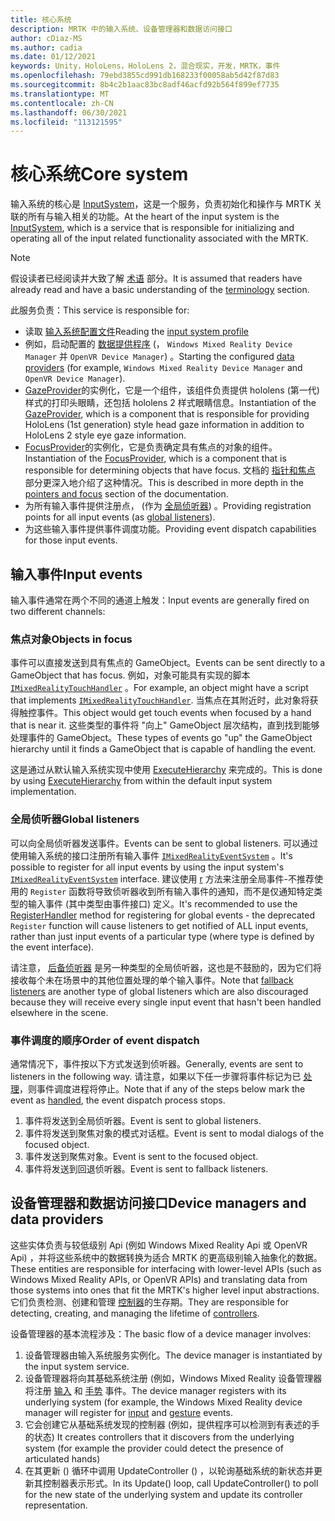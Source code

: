 ```yaml
---
title: 核心系统
description: MRTK 中的输入系统、设备管理器和数据访问接口
author: cDiaz-MS
ms.author: cadia
ms.date: 01/12/2021
keywords: Unity，HoloLens，HoloLens 2，混合现实，开发，MRTK，事件
ms.openlocfilehash: 79ebd3855cd991db168233f00058ab5d42f87d83
ms.sourcegitcommit: 8b4c2b1aac83bc8adf46acfd92b564f899ef7735
ms.translationtype: MT
ms.contentlocale: zh-CN
ms.lasthandoff: 06/30/2021
ms.locfileid: "113121595"
---
```

# <a name="core-system"></a><span data-ttu-id="7d809-104">核心系统</span><span class="sxs-lookup"><span data-stu-id="7d809-104">Core system</span></span>

<span data-ttu-id="7d809-105">输入系统的核心是 [InputSystem](../features/input/overview.md)，这是一个服务，负责初始化和操作与 MRTK 关联的所有与输入相关的功能。</span><span class="sxs-lookup"><span data-stu-id="7d809-105">At the heart of the input system is the [InputSystem](../features/input/overview.md), which is a service that is responsible for initializing and operating all of the input related functionality associated with the MRTK.</span></span>

> [!NOTE]
> <span data-ttu-id="7d809-106">假设读者已经阅读并大致了解 [术语](terminology.md) 部分。</span><span class="sxs-lookup"><span data-stu-id="7d809-106">It is assumed that readers have already read and have a basic understanding of the [terminology](terminology.md) section.</span></span>

<span data-ttu-id="7d809-107">此服务负责：</span><span class="sxs-lookup"><span data-stu-id="7d809-107">This service is responsible for:</span></span>

- <span data-ttu-id="7d809-108">读取 [输入系统配置文件](../configuration/mixed-reality-configuration-guide.md#input-system-settings)</span><span class="sxs-lookup"><span data-stu-id="7d809-108">Reading the [input system profile](../configuration/mixed-reality-configuration-guide.md#input-system-settings)</span></span>
- <span data-ttu-id="7d809-109">例如，启动配置的 [数据提供程序](../features/input/input-providers.md) (， `Windows Mixed Reality Device Manager` 并 `OpenVR Device Manager`) 。</span><span class="sxs-lookup"><span data-stu-id="7d809-109">Starting the configured [data providers](../features/input/input-providers.md) (for example, `Windows Mixed Reality Device Manager` and `OpenVR Device Manager`).</span></span>
- <span data-ttu-id="7d809-110">[GazeProvider](xref:Microsoft.MixedReality.Toolkit.Input.IMixedRealityGazeProvider)的实例化，它是一个组件，该组件负责提供 hololens (第一代) 样式的打印头眼睛，还包括 hololens 2 样式眼睛信息。</span><span class="sxs-lookup"><span data-stu-id="7d809-110">Instantiation of the [GazeProvider](xref:Microsoft.MixedReality.Toolkit.Input.IMixedRealityGazeProvider), which is a component that is responsible for providing HoloLens (1st generation) style head gaze information in addition to HoloLens 2 style eye gaze information.</span></span>
- <span data-ttu-id="7d809-111">[FocusProvider](xref:Microsoft.MixedReality.Toolkit.Input.IMixedRealityFocusProvider)的实例化，它是负责确定具有焦点的对象的组件。</span><span class="sxs-lookup"><span data-stu-id="7d809-111">Instantiation of the [FocusProvider](xref:Microsoft.MixedReality.Toolkit.Input.IMixedRealityFocusProvider), which is a component that is responsible for determining objects that have focus.</span></span> <span data-ttu-id="7d809-112">文档的 [指针和焦点](controllers-pointers-and-focus.md#pointers-and-focus) 部分更深入地介绍了这种情况。</span><span class="sxs-lookup"><span data-stu-id="7d809-112">This is described in more depth in the [pointers and focus](controllers-pointers-and-focus.md#pointers-and-focus) section of the documentation.</span></span>
- <span data-ttu-id="7d809-113">为所有输入事件提供注册点， (作为 [全局侦听器](#global-listeners)) 。</span><span class="sxs-lookup"><span data-stu-id="7d809-113">Providing registration points for all input events (as [global listeners](#global-listeners)).</span></span>
- <span data-ttu-id="7d809-114">为这些输入事件提供事件调度功能。</span><span class="sxs-lookup"><span data-stu-id="7d809-114">Providing event dispatch capabilities for those input events.</span></span>

## <a name="input-events"></a><span data-ttu-id="7d809-115">输入事件</span><span class="sxs-lookup"><span data-stu-id="7d809-115">Input events</span></span>

<span data-ttu-id="7d809-116">输入事件通常在两个不同的通道上触发：</span><span class="sxs-lookup"><span data-stu-id="7d809-116">Input events are generally fired on two different channels:</span></span>

### <a name="objects-in-focus"></a><span data-ttu-id="7d809-117">焦点对象</span><span class="sxs-lookup"><span data-stu-id="7d809-117">Objects in focus</span></span>

<span data-ttu-id="7d809-118">事件可以直接发送到具有焦点的 GameObject。</span><span class="sxs-lookup"><span data-stu-id="7d809-118">Events can be sent directly to a GameObject that has focus.</span></span> <span data-ttu-id="7d809-119">例如，对象可能具有实现的脚本 [`IMixedRealityTouchHandler`](xref:Microsoft.MixedReality.Toolkit.Input.IMixedRealityTouchHandler) 。</span><span class="sxs-lookup"><span data-stu-id="7d809-119">For example, an object might have a script that implements [`IMixedRealityTouchHandler`](xref:Microsoft.MixedReality.Toolkit.Input.IMixedRealityTouchHandler).</span></span>
<span data-ttu-id="7d809-120">当焦点在其附近时，此对象将获得触控事件。</span><span class="sxs-lookup"><span data-stu-id="7d809-120">This object would get touch events when focused by a hand that is near it.</span></span> <span data-ttu-id="7d809-121">这些类型的事件将 "向上" GameObject 层次结构，直到找到能够处理事件的 GameObject。</span><span class="sxs-lookup"><span data-stu-id="7d809-121">These types of events go "up" the GameObject hierarchy until it finds a GameObject that is capable of handling the event.</span></span>

<span data-ttu-id="7d809-122">这是通过从默认输入系统实现中使用 [ExecuteHierarchy](https://docs.unity3d.com/ScriptReference/EventSystems.ExecuteEvents.ExecuteHierarchy.html) 来完成的。</span><span class="sxs-lookup"><span data-stu-id="7d809-122">This is done by using [ExecuteHierarchy](https://docs.unity3d.com/ScriptReference/EventSystems.ExecuteEvents.ExecuteHierarchy.html) from within the default input system implementation.</span></span>

### <a name="global-listeners"></a><span data-ttu-id="7d809-123">全局侦听器</span><span class="sxs-lookup"><span data-stu-id="7d809-123">Global listeners</span></span>

<span data-ttu-id="7d809-124">可以向全局侦听器发送事件。</span><span class="sxs-lookup"><span data-stu-id="7d809-124">Events can be sent to global listeners.</span></span> <span data-ttu-id="7d809-125">可以通过使用输入系统的接口注册所有输入事件 [`IMixedRealityEventSystem`](xref:Microsoft.MixedReality.Toolkit.IMixedRealityEventSystem) 。</span><span class="sxs-lookup"><span data-stu-id="7d809-125">It's possible to register for all input events by using the input system's [`IMixedRealityEventSystem`](xref:Microsoft.MixedReality.Toolkit.IMixedRealityEventSystem) interface.</span></span> <span data-ttu-id="7d809-126">建议使用 [r](xref:Microsoft.MixedReality.Toolkit.IMixedRealityEventSystem.RegisterHandler%2A) 方法来注册全局事件-不推荐使用的 `Register` 函数将导致侦听器收到所有输入事件的通知，而不是仅通知特定类型的输入事件 (其中类型由事件接口) 定义。</span><span class="sxs-lookup"><span data-stu-id="7d809-126">It's recommended to use the [RegisterHandler](xref:Microsoft.MixedReality.Toolkit.IMixedRealityEventSystem.RegisterHandler%2A) method for registering for global events - the deprecated `Register` function will cause listeners to get notified of ALL input events, rather than just input events of a particular type (where type is defined by the event interface).</span></span>

<span data-ttu-id="7d809-127">请注意， [后备侦听器](xref:Microsoft.MixedReality.Toolkit.Input.MixedRealityInputSystem.PushFallbackInputHandler%2A) 是另一种类型的全局侦听器，这也是不鼓励的，因为它们将接收每个未在场景中的其他位置处理的单个输入事件。</span><span class="sxs-lookup"><span data-stu-id="7d809-127">Note that [fallback listeners](xref:Microsoft.MixedReality.Toolkit.Input.MixedRealityInputSystem.PushFallbackInputHandler%2A) are another type of global listeners which are also discouraged because they will receive every single input event that hasn't been handled elsewhere in the scene.</span></span>

### <a name="order-of-event-dispatch"></a><span data-ttu-id="7d809-128">事件调度的顺序</span><span class="sxs-lookup"><span data-stu-id="7d809-128">Order of event dispatch</span></span>

<span data-ttu-id="7d809-129">通常情况下，事件按以下方式发送到侦听器。</span><span class="sxs-lookup"><span data-stu-id="7d809-129">Generally, events are sent to listeners in the following way.</span></span> <span data-ttu-id="7d809-130">请注意，如果以下任一步骤将事件标记为已 [处理](https://docs.unity3d.com/ScriptReference/EventSystems.AbstractEventData-used.html)，则事件调度进程将停止。</span><span class="sxs-lookup"><span data-stu-id="7d809-130">Note that if any of the steps below mark the event as [handled](https://docs.unity3d.com/ScriptReference/EventSystems.AbstractEventData-used.html), the event dispatch process stops.</span></span>

1. <span data-ttu-id="7d809-131">事件将发送到全局侦听器。</span><span class="sxs-lookup"><span data-stu-id="7d809-131">Event is sent to global listeners.</span></span>
2. <span data-ttu-id="7d809-132">事件将发送到聚焦对象的模式对话框。</span><span class="sxs-lookup"><span data-stu-id="7d809-132">Event is sent to modal dialogs of the focused object.</span></span>
3. <span data-ttu-id="7d809-133">事件发送到聚焦对象。</span><span class="sxs-lookup"><span data-stu-id="7d809-133">Event is sent to the focused object.</span></span>
4. <span data-ttu-id="7d809-134">事件将发送到回退侦听器。</span><span class="sxs-lookup"><span data-stu-id="7d809-134">Event is sent to fallback listeners.</span></span>

## <a name="device-managers-and-data-providers"></a><span data-ttu-id="7d809-135">设备管理器和数据访问接口</span><span class="sxs-lookup"><span data-stu-id="7d809-135">Device managers and data providers</span></span>

<span data-ttu-id="7d809-136">这些实体负责与较低级别 Api (例如 Windows Mixed Reality Api 或 OpenVR Api) ，并将这些系统中的数据转换为适合 MRTK 的更高级别输入抽象化的数据。</span><span class="sxs-lookup"><span data-stu-id="7d809-136">These entities are responsible for interfacing with lower-level APIs (such as Windows Mixed Reality APIs, or OpenVR APIs) and translating data from those systems into ones that fit the MRTK's higher level input abstractions.</span></span> <span data-ttu-id="7d809-137">它们负责检测、创建和管理 [控制器](controllers-pointers-and-focus.md#controllers)的生存期。</span><span class="sxs-lookup"><span data-stu-id="7d809-137">They are responsible for detecting, creating, and managing the lifetime of [controllers](controllers-pointers-and-focus.md#controllers).</span></span>

<span data-ttu-id="7d809-138">设备管理器的基本流程涉及：</span><span class="sxs-lookup"><span data-stu-id="7d809-138">The basic flow of a device manager involves:</span></span>

1. <span data-ttu-id="7d809-139">设备管理器由输入系统服务实例化。</span><span class="sxs-lookup"><span data-stu-id="7d809-139">The device manager is instantiated by the input system service.</span></span>
2. <span data-ttu-id="7d809-140">设备管理器将向其基础系统注册 (例如，Windows Mixed Reality 设备管理器将注册 [输入](../features/input/input-events.md) 和 [手势](../features/input/gestures.md#gesture-events) 事件。</span><span class="sxs-lookup"><span data-stu-id="7d809-140">The device manager registers with its underlying system (for example, the Windows Mixed Reality device manager will register for [input](../features/input/input-events.md) and [gesture](../features/input/gestures.md#gesture-events) events.</span></span>
3. <span data-ttu-id="7d809-141">它会创建它从基础系统发现的控制器 (例如，提供程序可以检测到有表述的手的状态) </span><span class="sxs-lookup"><span data-stu-id="7d809-141">It creates controllers that it discovers from the underlying system (for example the provider could detect the presence of articulated hands)</span></span>
4. <span data-ttu-id="7d809-142">在其更新 () 循环中调用 UpdateController () ，以轮询基础系统的新状态并更新其控制器表示形式。</span><span class="sxs-lookup"><span data-stu-id="7d809-142">In its Update() loop, call UpdateController() to poll for the new state of the underlying system and update its controller representation.</span></span>
